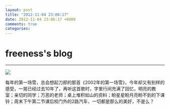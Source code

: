 ```yaml
---
layout: post
title: "2012-11-04 23:06:17"
date: 2012-11-04 23:06:17 +0800
comments: true
categories: 
---
```


# freeness's blog

----------

![](http://okqmqrbgo.bkt.clouddn.com/201211042306171.jpg)

>
每年的第一场雪，总会想起刀郎的那首《2002年的第一场雪》，今年却又有别样的感受，一晃已经过去10年了，再听这首歌时，字里行间充满了回忆，明亮的教室；亲切的同学；万恶的老师；桌上堆积如山的资料；盼星星盼月亮盼不到的下课铃；周末下午第二节课后校门外的2路汽车，一切都是那么的美好，不是么？